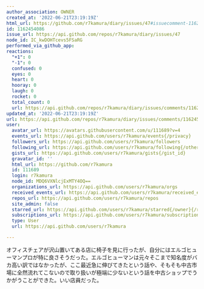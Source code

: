 ```yaml
---
author_association: OWNER
created_at: '2022-06-21T23:19:19Z'
html_url: https://github.com/r7kamura/diary/issues/47#issuecomment-1162454086
id: 1162454086
issue_url: https://api.github.com/repos/r7kamura/diary/issues/47
node_id: IC_kwDOHTcevs5FSaRG
performed_via_github_app: 
reactions:
  "+1": 0
  "-1": 0
  confused: 0
  eyes: 0
  heart: 0
  hooray: 0
  laugh: 0
  rocket: 0
  total_count: 0
  url: https://api.github.com/repos/r7kamura/diary/issues/comments/1162454086/reactions
updated_at: '2022-06-21T23:19:19Z'
url: https://api.github.com/repos/r7kamura/diary/issues/comments/1162454086
user:
  avatar_url: https://avatars.githubusercontent.com/u/111689?v=4
  events_url: https://api.github.com/users/r7kamura/events{/privacy}
  followers_url: https://api.github.com/users/r7kamura/followers
  following_url: https://api.github.com/users/r7kamura/following{/other_user}
  gists_url: https://api.github.com/users/r7kamura/gists{/gist_id}
  gravatar_id: ''
  html_url: https://github.com/r7kamura
  id: 111689
  login: r7kamura
  node_id: MDQ6VXNlcjExMTY4OQ==
  organizations_url: https://api.github.com/users/r7kamura/orgs
  received_events_url: https://api.github.com/users/r7kamura/received_events
  repos_url: https://api.github.com/users/r7kamura/repos
  site_admin: false
  starred_url: https://api.github.com/users/r7kamura/starred{/owner}{/repo}
  subscriptions_url: https://api.github.com/users/r7kamura/subscriptions
  type: User
  url: https://api.github.com/users/r7kamura

---
```

オフィスチェアが沢山置いてある店に椅子を見に行ったが、自分にはエルゴヒューマンプロが特に良さそうだった。エルゴヒューマンは元々そこまで知名度がバカ高い訳ではなかったが、ここ最近急に伸びてきたという話や、そもそも中古市場に全然流れてこないので取り扱いが極端に少ないという話を中古ショップでうかがうことができた。いい店員だった。